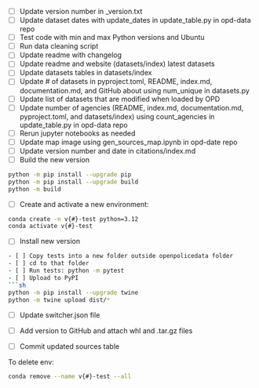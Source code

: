- [ ] Update version number in _version.txt
- [ ] Update dataset dates with update_dates in update_table.py in opd-data repo
- [ ] Test code with min and max Python versions and Ubuntu
- [ ] Run data cleaning script
- [ ] Update readme with changelog 
- [ ] Update readme and website (datasets/index) latest datasets
- [ ] Update datasets tables in datasets/index
- [ ] Update # of datasets in pyproject.toml, README, index.md, documentation.md, and GitHub about using num_unique in datasets.py
- [ ] Update list of datasets that are modified when loaded by OPD
- [ ] Update number of agencies (README, index.md, documentation.md, pyproject.toml, and datasets/index) using count_agencies in update_table.py in opd-data repo
- [ ] Rerun jupyter notebooks as needed
- [ ] Update map image using gen_sources_map.ipynb in opd-date repo
- [ ] Update version number and date in citations/index.md
- [ ] Build the new version
```sh
python -m pip install --upgrade pip
python -m pip install --upgrade build
python -m build
```
- [ ] Create and activate a new environment: 
```sh
conda create -n v{#}-test python=3.12
conda activate v{#}-test
```
- [ ] Install new version
```sh
- [ ] Copy tests into a new folder outside openpolicedata folder
- [ ] cd to that folder
- [ ] Run tests: python -m pytest
- [ ] Upload to PyPI
```sh
python -m pip install --upgrade twine
python -m twine upload dist/*
```
- [ ] Update switcher.json file
- [ ] Add version to GitHub and attach whl and .tar.gz files
- [ ] Commit updated sources table


To delete env: 
```sh
conda remove --name v{#}-test --all
```